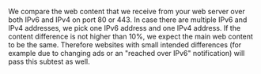 We compare the web content that we receive from your web server over both IPv6 and IPv4 on port 80 or 443. In case there are multiple IPv6 and IPv4 addresses, we pick one IPv6 address and one IPv4 address. If the content difference is not higher than 10%, we expect the main web content to be the same. Therefore websites with small intended differences (for example due to changing ads or an "reached over IPv6" notification) will pass this subtest as well. 
